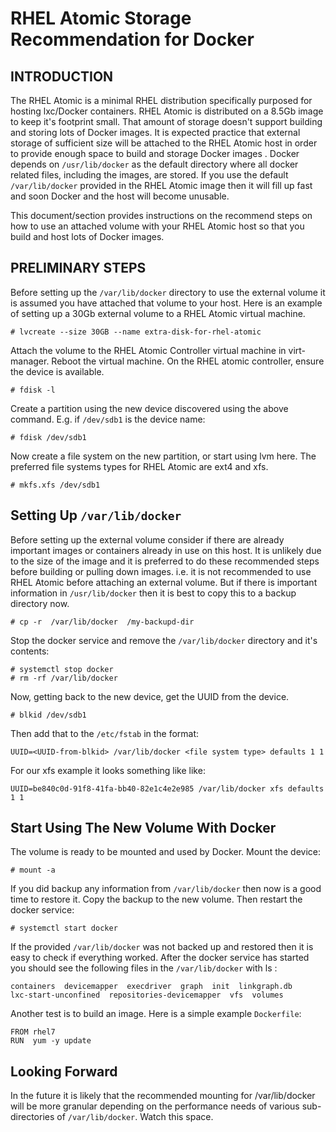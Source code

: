 # RHEL Atomic Storage Recommendation for Docker

## INTRODUCTION
 
The RHEL Atomic is a minimal RHEL distribution specifically purposed for hosting lxc/Docker containers.  RHEL Atomic is distributed on a 8.5Gb image to keep it's footprint small. That amount of storage doesn't support building and storing lots of Docker images.  It is expected practice that external storage of sufficient size will be attached to the RHEL Atomic host  in order to provide enough space to build and storage Docker images . Docker depends on `/usr/lib/docker` as the default directory where all docker related files, including the images, are stored. If you use the default `/var/lib/docker` provided in the RHEL Atomic image then it will fill up fast and soon Docker and the host will become unusable.
 
This document/section provides instructions on the recommend steps on how to use an attached volume with your RHEL Atomic host so that you build and host lots of Docker images.
 
## PRELIMINARY STEPS
 
Before setting up the `/var/lib/docker` directory to use the external volume it is assumed you have attached that volume to your host. Here is an example of setting up a 30Gb external volume to a RHEL Atomic virtual machine.
 
    # lvcreate --size 30GB --name extra-disk-for-rhel-atomic
 
Attach the volume to the RHEL Atomic Controller virtual machine in virt-manager. Reboot the virtual machine. On the RHEL atomic controller, ensure the device is available.
 
    # fdisk -l
 
Create a partition using the new device discovered using the above command. E.g. if `/dev/sdb1` is the device name:
 
    # fdisk /dev/sdb1
 
Now create a file system on the new partition, or start using lvm here. The preferred file systems types for RHEL Atomic are ext4 and xfs.
 
    # mkfs.xfs /dev/sdb1
 
## Setting Up `/var/lib/docker`

Before setting up the external volume consider if there are already important images or containers already in use on this host.  It is unlikely due to the size of the image and it is preferred to do these recommended steps before building or pulling down images. i.e. it is not recommended to use RHEL Atomic before attaching an external volume. But if there is important information in `/usr/lib/docker` then it is best to copy this to a backup directory now.

    # cp -r  /var/lib/docker  /my-backupd-dir

Stop the docker service and remove the `/var/lib/docker` directory and it's contents:

    # systemctl stop docker
    # rm -rf /var/lib/docker

Now, getting back to the new device, get the UUID from the device.
 
    # blkid /dev/sdb1
 
Then add that to the `/etc/fstab` in the format:

    UUID=<UUID-from-blkid> /var/lib/docker <file system type> defaults 1 1
 
For our xfs example it looks something like like:
 
    UUID=be840c0d-91f8-41fa-bb40-82e1c4e2e985 /var/lib/docker xfs defaults 1 1
 

## Start Using The New Volume With Docker

The volume is ready to be mounted and used by Docker. Mount the device:

    # mount -a
 
If you did backup any information from `/var/lib/docker` then now is a good time to restore it. Copy the backup to the new volume. Then restart the docker service:
 
    # systemctl start docker

If the provided `/var/lib/docker` was not backed up and restored then it is easy to check if everything worked.  After the docker service has started you should see the following files in the `/var/lib/docker` with ls :

    containers  devicemapper  execdriver  graph  init  linkgraph.db  
    lxc-start-unconfined  repositories-devicemapper  vfs  volumes

Another test is to build an image. Here is a simple example `Dockerfile`:

    FROM rhel7
    RUN  yum -y update

 
## Looking Forward

In the future it is likely that the recommended mounting for /var/lib/docker will be more granular depending on the performance needs of various sub-directories of `/var/lib/docker`.  Watch this space.
